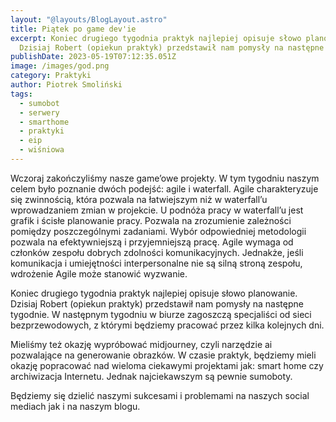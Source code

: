 ```yaml
---
layout: "@layouts/BlogLayout.astro"
title: Piątek po game dev'ie
excerpt: Koniec drugiego tygodnia praktyk najlepiej opisuje słowo planowanie.
  Dzisiaj Robert (opiekun praktyk) przedstawił nam pomysły na następne tygodnie.
publishDate: 2023-05-19T07:12:35.051Z
image: /images/god.png
category: Praktyki
author: Piotrek Smoliński
tags:
  - sumobot
  - serwery
  - smarthome
  - praktyki
  - eip
  - wiśniowa
---
```

Wczoraj zakończyliśmy nasze game’owe projekty. W tym tygodniu naszym celem było poznanie dwóch podejść: agile i waterfall. Agile charakteryzuje się zwinnością, która pozwala na łatwiejszym niż w waterfall’u wprowadzaniem zmian w projekcie. U podnóża pracy w waterfall’u jest grafik i ścisłe planowanie pracy. Pozwala na zrozumienie zależności pomiędzy poszczególnymi zadaniami. Wybór odpowiedniej metodologii pozwala na efektywniejszą i przyjemniejszą pracę. Agile wymaga od członków zespołu dobrych zdolności komunikacyjnych. Jednakże, jeśli komunikacja i umiejętności interpersonalne nie są silną stroną zespołu, wdrożenie Agile może stanowić wyzwanie.


Koniec drugiego tygodnia praktyk najlepiej opisuje słowo planowanie. Dzisiaj Robert (opiekun praktyk) przedstawił nam pomysły na następne tygodnie. W następnym tygodniu w biurze zagoszczą specjaliści od sieci bezprzewodowych, z którymi będziemy pracować przez kilka kolejnych dni.


Mieliśmy też okazję wypróbować midjourney, czyli narzędzie ai pozwalające na generowanie obrazków. W czasie praktyk, będziemy mieli okazję popracować nad wieloma ciekawymi projektami jak: smart home czy archiwizacja Internetu. Jednak najciekawszym są pewnie sumoboty.


Będziemy się dzielić naszymi sukcesami i problemami na naszych social mediach jak i na naszym blogu.